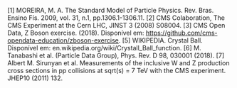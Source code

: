[1] MOREIRA, M. A. The Standard Model of Particle Physics. Rev. Bras. Ensino Fís. 2009, vol. 31, n.1, pp.1306.1-1306.11.
[2] CMS Colaboration, The CMS Experiment at the Cern LHC, JINST 3  (2008) S08004.
[3] CMS Open Data, Z Boson exercise. (2018). Disponível em: https://github.com/cms-opendata-education/zboson-exercise.
[5] WIKIPEDIA. Crystal Ball.  Disponível em: en.wikipedia.org/wiki/Crystall_Ball_function.
[6] M. Tanabashi et al. (Particle Data Group), Phys. Rev. D 98, 030001 (2018).
[7] Albert M. Sirunyan et al. Measurements of the inclusive W and Z production cross sections in pp collisions at sqrt(s) = 7 TeV with the CMS experiment.  JHEP10 (2011) 132.
